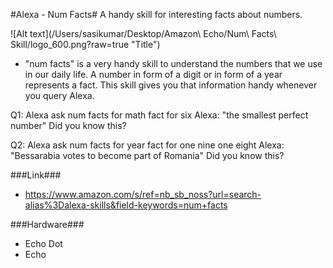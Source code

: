 #Alexa - Num Facts#
A handy skill for interesting facts about numbers. 

![Alt text](/Users/sasikumar/Desktop/Amazon\ Echo/Num\ Facts\ Skill/logo_600.png?raw=true "Title")

- "num facts" is a very handy skill to understand the numbers that we use in our daily life. A number in form of a digit or in form of a year represents a fact. This skill gives you that information handy whenever you query Alexa. 

Q1: Alexa ask num facts for math fact for six
Alexa: "the smallest perfect number"
    Did you know this?

Q2: Alexa ask num facts for year fact for one nine one eight
Alexa: "Bessarabia votes to become part of Romania"
    Did you know this?
    
###Link###
- https://www.amazon.com/s/ref=nb_sb_noss?url=search-alias%3Dalexa-skills&field-keywords=num+facts
    
###Hardware###
- Echo Dot
- Echo
